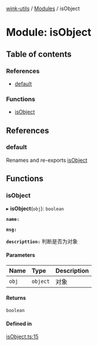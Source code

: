[wink-utils](../README.md) / [Modules](../modules.md) / isObject

# Module: isObject

## Table of contents

### References

- [default](isObject.md#default)

### Functions

- [isObject](isObject.md#isobject)

## References

### default

Renames and re-exports [isObject](isObject.md#isobject)

## Functions

### isObject

▸ **isObject**(`obj`): `boolean`

**`name:`**

**`msg:`**

**`descripttion:`** 判断是否为对象

#### Parameters

| Name | Type | Description |
| :------ | :------ | :------ |
| `obj` | `object` | 对象 |

#### Returns

`boolean`

#### Defined in

[isObject.ts:15](https://github.com/huahuahuahuahuahua/wink-utils/blob/a2b0a79/src/isObject.ts#L15)
